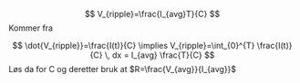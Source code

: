 
$$
V_{ripple}=\frac{I_{avg}T}{C}
$$
Kommer fra 

$$
\dot{V_{ripple}}=\frac{I(t)}{C} \implies V_{ripple}=\int_{0}^{T} \frac{I(t)}{C} \, dx = I_{avg} \frac{T}{C} 
$$
Løs da for C og deretter bruk at $R=\frac{V_{avg}}{I_{avg}}$
